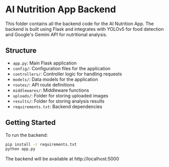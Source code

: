 # AI Nutrition App Backend

This folder contains all the backend code for the AI Nutrition App. The backend is built using Flask and integrates with YOLOv5 for food detection and Google's Gemini API for nutritional analysis.

## Structure

- `app.py`: Main Flask application
- `config/`: Configuration files for the application
- `controllers/`: Controller logic for handling requests
- `models/`: Data models for the application
- `routes/`: API route definitions
- `middlewares/`: Middleware functions
- `uploads/`: Folder for storing uploaded images
- `results/`: Folder for storing analysis results
- `requirements.txt`: Backend dependencies

## Getting Started

To run the backend:

```bash
pip install -r requirements.txt
python app.py
```

The backend will be available at http://localhost:5000
